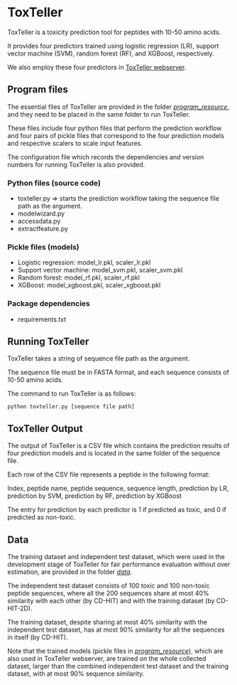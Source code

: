 # ToxTeller
ToxTeller is a toxicity prediction tool for peptides with 10-50 amino acids. 

It provides four predictors trained using logistic regression (LR), support vector machine (SVM), random forest (RF), and XGBoost, respectively.

We also employ these four predictors in [ToxTeller webserver](https://comics.iis.sinica.edu.tw/ToxTeller).

## Program files
The essential files of ToxTeller are provided in the folder [_program_resource_](program_resource), and they need to be placed in the same folder to run ToxTeller. 

These files include four python files that perform the prediction workflow and four pairs of pickle files that correspond to the four prediction models and respective scalers to scale input features. 

The configuration file which records the dependencies and version numbers for running ToxTeller is also provided.


### Python files (source code)
+ toxteller.py => starts the prediction workflow taking the sequence file path as the argument.
+ modelwizard.py
+ accessdata.py
+ extractfeature.py

### Pickle files (models)
+ Logistic regression: model_lr.pkl, scaler_lr.pkl
+ Support vector machine: model_svm.pkl, scaler_svm.pkl
+ Random forest: model_rf.pkl, scaler_rf.pkl
+ XGBoost: model_xgboost.pkl, scaler_xgboost.pkl

### Package dependencies 
+ requirements.txt


## Running ToxTeller
ToxTeller takes a string of sequence file path as the argument.

The sequence file must be in FASTA format, and each sequence consists of 10-50 amino acids.

The command to run ToxTeller is as follows:
```
python toxteller.py [sequence file path]
```


## ToxTeller Output
The output of ToxTeller is a CSV file which contains the prediction results of four prediction models and is located in the same folder of the sequence file. 

Each row of the CSV file represents a peptide in the following format:

 Index, peptide name, peptide sequence, sequence length, prediction by LR, prediction by SVM, prediction by RF, prediction by XGBoost
 
The entry for prediction by each predictor is 1 if predicted as toxic, and 0 if predicted as non-toxic.


## Data
The training dataset and independent test dataset, which were used in the development stage of ToxTeller for fair performance evaluation without over estimation, are provided in the folder [_data_](data).

The independent test dataset consists of 100 toxic and 100 non-toxic peptide sequences, where all the 200 sequences share at most 40% similarity with each other (by CD-HIT) and with the training dataset (by CD-HIT-2D).

The training dataset, despite sharing at most 40% similarity with the independent test dataset, has at most 90% similarity for all the sequences in itself (by CD-HIT).

Note that the trained models (pickle files in [_program_resource_](program_resource)), which are also used in ToxTeller webserver, are trained on the whole collected dataset, larger than the combined independent test dataset and the training dataset, with at most 90% sequence similarity. 





